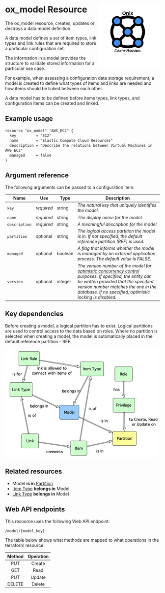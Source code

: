# ox_model Resource <img src="../../../docs/pics/ox.png" width="200" height="200" align="right">

The ox_model resource, creates, updates or destroys a data model definition.

A data model defines a set of item types, link types and link rules that are required to store a particular configuration set.

The information in a model provides the structure to validate stored information for a particular use case.

For example, when assessing a configuration data storage requirement, a model is created to define what types of items and links are needed and how items should be linked between each other.

A data model has to be defined before items types,  link types, and configuration items can be created and linked.

## Example usage

```hcl
resource "ox_model" "AWS_EC2" {
  key         = "EC2"
  name        = "Elastic Compute Cloud Resources"
  description = "Describe the relations between Virtual Machines in AWS EC2"
  managed     = false
}
```

## Argument reference

The following arguments can be passed to a configuration item:

| Name | Use | Type |  Description |
|---|---|---|---|
| `key` | *required* | string | *The natural key that uniquely identifies the model.* |
| `name`| *required* | string | *The display name for the model.* |
| `description`| *required* | string | *A meaningful description for the model.* |
| `partition`| optional | string | *The logical access partition the model is in. If not specified, the default reference partition (REF) is used.* |
| `managed` | optional | boolean | *A flag that informs whether the model is managed by an external application process. The default value is FALSE.* |
| `version` | optional | integer | *The version number of the model for [optimistic concurrency control](https://en.wikipedia.org/wiki/Optimistic_concurrency_control) purposes. If specified, the entity can be written provided that the specified version number matches the one in the database. If no specified, optimistic locking is disabled.* |

## Key dependencies

Before creating a model, a logical partition has to exist. Logical partitions are used to control access to the data based on roles. Where no partition is selected when creating a model, the model is automatically placed in the default reference partition - REF.

![Model](../pics/model.png)

## Related resources

- Model **is in** [Partition](ox_partition.md)
- [Item Type](ox_item_type.md) **belongs in** Model
- [Link Type](ox_link_type.md) **belongs in** Model

## Web API endpoints

This resource uses the following Web API endpoint: 

```bash
/model/{model_key}
```

The table below shows what methods are mapped to what operations in the terraform resource:

| **Method** | **Operation** |
|:---:|:---:|
| PUT | Create |
| GET | Read |
| PUT | Update |
| DELETE | Delete  |